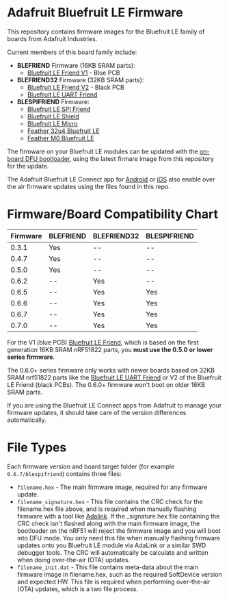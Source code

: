 Adafruit Bluefruit LE Firmware
==============================

This repository contains firmware images for the Bluefruit LE family of boards from Adafruit Industries.

Current members of this board family include:

- **BLEFRIEND** Firmware (16KB SRAM parts):
  - [Bluefruit LE Friend V1](https://www.adafruit.com/product/2267) - Blue PCB
- **BLEFRIEND32** Firmware (32KB SRAM parts):
  - [Bluefruit LE Friend V2](https://www.adafruit.com/product/2267) - Black PCB
  - [Bluefruit LE UART Friend](https://www.adafruit.com/product/2479)
- **BLESPIFRIEND** Firmware:
  - [Bluefruit LE SPI Friend](https://www.adafruit.com/product/2633)
  - [Bluefruit LE Shield](https://www.adafruit.com/products/2746)
  - [Bluefruit LE Micro](https://www.adafruit.com/product/2661)
  - [Feather 32u4 Bluefruit LE](https://www.adafruit.com/product/2829)
  - [Feather M0 Bluefruit LE](https://www.adafruit.com/products/2995)

The firmware on your Bluefruit LE modules can be updated with the [on-board DFU bootloader](https://learn.adafruit.com/introducing-adafruit-ble-bluetooth-low-energy-friend/field-updates), using the latest firmare image from this repository for the update.

The Adafruit Bluefruit LE Connect app for [Android](https://play.google.com/store/apps/details?id=com.adafruit.bluefruit.le.connect&hl=en_US) or [iOS](https://itunes.apple.com/app/adafruit-bluefruit-le-connect/id830125974?mt=8) also enable over the air firmware updates using the files found in this repo.

# Firmware/Board Compatibility Chart

Firmware  | BLEFRIEND  | BLEFRIEND32 | BLESPIFRIEND
--------- | ---------- | ----------- | ------------
0.3.1     | Yes        | --          | --
0.4.7     | Yes        | --          | --
0.5.0     | Yes        | --          | --
0.6.2     | --         | Yes         | --
0.6.5     | --         | Yes         | Yes
0.6.6     | --         | Yes         | Yes
0.6.7     | --         | Yes         | Yes
0.7.0     | --         | Yes         | Yes

For the V1 (blue PCB) [Bluefruit LE Friend](https://www.adafruit.com/product/2267), which is based on the first generation 16KB SRAM nRF51822 parts, you **must use the 0.5.0 or lower series firmware**.

The 0.6.0+ series firmware only works with newer boards based on 32KB SRAM nrf51822 parts like the [Bluefruit LE UART Friend](https://www.adafruit.com/product/2479) or V2 of the Bluefruit LE Friend (black PCBs). The 0.6.0+ firmware won't boot on older 16KB SRAM parts.

If you are using the Bluefruit LE Connect apps from Adafruit to manage your firmware updates, it should take care of the version differences automatically.

# File Types

Each firmware version and board target folder (for example `0.6.7/blespifriend`) contains three files:

- `filename.hex` - The main firmware image, required for any firmware update.
- `filename_signature.hex` - This file contains the CRC check for the filename.hex file above, and is required when manually flashing firmware with a tool like [Adalink](https://github.com/adafruit/Adafruit_Adalink).  If the _signature.hex file containing the CRC check isn't flashed along with the main firmware image, the bootloader on the nRF51 will reject the firmware image and you will boot into DFU mode.  You only need this file when manually flashing firmware updates onto you Bluefruit LE module via AdaLink or a similar SWD debugger tools.  The CRC will automatically be calculate and written when doing over-the-air (OTA) updates.
- `filename_init.dat` - This file contains meta-data about the main firmware image in filename.hex, such as the required SoftDevice version and expected HW.  This file is required when performing over-the-air (OTA) updates, which is a two file process.
